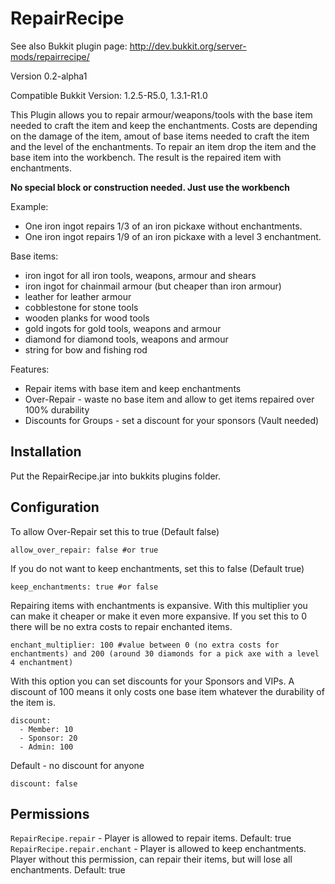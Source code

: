 RepairRecipe
============

See also Bukkit plugin page: http://dev.bukkit.org/server-mods/repairrecipe/

Version 0.2-alpha1

Compatible Bukkit Version: 1.2.5-R5.0, 1.3.1-R1.0

This Plugin allows you to repair armour/weapons/tools with the base item needed to craft the item and keep the enchantments.
Costs are depending on the damage of the item, amout of base items needed to craft the item and the level of the enchantments.
To repair an item drop the item and the base item into the workbench.
The result is the repaired item with enchantments.

__No special block or construction needed. Just use the workbench__

Example:
* One iron ingot repairs 1/3 of an iron pickaxe without enchantments.
* One iron ingot repairs 1/9 of an iron pickaxe with a level 3 enchantment.

Base items:
* iron ingot for all iron tools, weapons, armour and shears
* iron ingot for chainmail armour (but cheaper than iron armour)
* leather for leather armour
* cobblestone for stone tools
* wooden planks for wood tools
* gold ingots for gold tools, weapons and armour
* diamond for diamond tools, weapons and armour
* string for bow and fishing rod

Features:
* Repair items with base item and keep enchantments
* Over-Repair - waste no base item and allow to get items repaired over 100% durability
* Discounts for Groups - set a discount for your sponsors (Vault needed)

Installation
------------

Put the RepairRecipe.jar into bukkits plugins folder.

Configuration
-------------

To allow Over-Repair set this to true (Default false)
```
allow_over_repair: false #or true
```

If you do not want to keep enchantments, set this to false (Default true)
```
keep_enchantments: true #or false
```

Repairing items with enchantments is expansive. With this multiplier you can make it cheaper or make it even more expansive.
If you set this to 0 there will be no extra costs to repair enchanted items.
```
enchant_multiplier: 100 #value between 0 (no extra costs for enchantments) and 200 (around 30 diamonds for a pick axe with a level 4 enchantment)
```

With this option you can set discounts for your Sponsors and VIPs. A discount of 100 means it only costs one base item whatever the durability of the item is.
```
discount:
  - Member: 10
  - Sponsor: 20
  - Admin: 100
```

Default - no discount for anyone
```
discount: false
```


Permissions
-----------

`RepairRecipe.repair` - Player is allowed to repair items. Default: true
`RepairRecipe.repair.enchant` - Player is allowed to keep enchantments. Player without this permission, can repair their items, but will lose all enchantments. Default: true